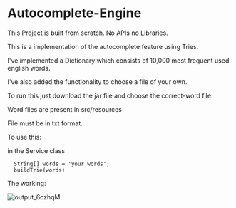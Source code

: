 # Autocomplete-Engine

This Project is built from scratch. No APIs no Libraries.

This is a implementation of the autocomplete feature using Tries.

I've implemented a Dictionary which consists of 10,000 most frequent used english words.

I've also added the functionality to choose a file of your own.


To run this just download the jar file and choose the correct-word file.

Word files are present in src/resources

File must be in txt format.

To use this:

in the Service class

```
  String[] words = 'your words';
  buildTrie(words)
```

The working:

![output_6czhqM](https://user-images.githubusercontent.com/10860936/55694884-d7806c00-59d3-11e9-9cf8-4d6bf495f675.gif)
